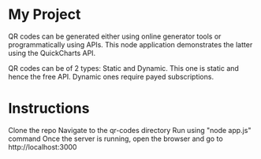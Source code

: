 # My Project

QR codes can be generated either using online generator tools or programmatically using APIs.
This node application demonstrates the latter using the QuickCharts API.

QR codes can be of 2 types: Static and Dynamic. This one is static and hence the free API.
Dynamic ones require payed subscriptions. 

# Instructions

Clone the repo
Navigate to the qr-codes directory
Run using "node app.js" command
Once the server is running, open the browser and go to http://localhost:3000